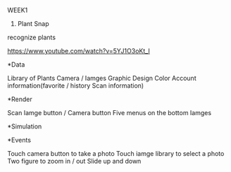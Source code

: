 WEEK1

1. Plant Snap

recognize plants

https://www.youtube.com/watch?v=5YJ1O3oKt_I


*Data

Library of Plants
Camera / Iamges
Graphic Design
Color
Account information(favorite / history Scan information)


*Render

Scan Iamge button / Camera button
Five menus on the bottom
Iamges

*Simulation


*Events

Touch camera button to take a photo
Touch iamge library to select a photo
Two figure to zoom in / out
Slide up and down
